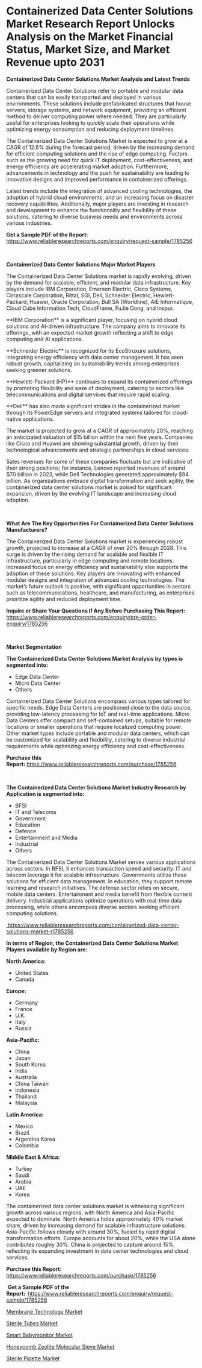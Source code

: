 <p><h1>Containerized Data Center Solutions Market Research Report Unlocks Analysis on the Market Financial Status, Market Size, and Market Revenue upto 2031</h1></p><p><strong>Containerized Data Center Solutions Market Analysis and Latest Trends</strong></p>
<p><p>Containerized Data Center Solutions refer to portable and modular data centers that can be easily transported and deployed in various environments. These solutions include prefabricated structures that house servers, storage systems, and network equipment, providing an efficient method to deliver computing power where needed. They are particularly useful for enterprises looking to quickly scale their operations while optimizing energy consumption and reducing deployment timelines.</p><p>The Containerized Data Center Solutions Market is expected to grow at a CAGR of 12.6% during the forecast period, driven by the increasing demand for efficient computing solutions and the rise of edge computing. Factors such as the growing need for quick IT deployment, cost-effectiveness, and energy efficiency are accelerating market adoption. Furthermore, advancements in technology and the push for sustainability are leading to innovative designs and improved performance in containerized offerings.</p><p>Latest trends include the integration of advanced cooling technologies, the adoption of hybrid cloud environments, and an increasing focus on disaster recovery capabilities. Additionally, major players are investing in research and development to enhance the functionality and flexibility of these solutions, catering to diverse business needs and environments across various industries.</p></p>
<p><strong>Get a Sample PDF of the Report:&nbsp;</strong> <a href="https://www.reliableresearchreports.com/enquiry/request-sample/1785256?utm_campaign=1581&utm_medium=2&utm_source=Github&utm_content=ia&utm_term=18122024&utm_id=containerized-data-center-solutions">https://www.reliableresearchreports.com/enquiry/request-sample/1785256</a></p>
<p>&nbsp;</p>
<p><strong>Containerized Data Center Solutions Major Market Players</strong></p>
<p><p>The Containerized Data Center Solutions market is rapidly evolving, driven by the demand for scalable, efficient, and modular data infrastructure. Key players include IBM Corporation, Emerson Electric, Cisco Systems, Cirrascale Corporation, Rittal, SGI, Dell, Schneider Electric, Hewlett-Packard, Huawei, Oracle Corporation, Bull SA (Worldline), AIE Informatique, Cloud Cube Information Tech, CloudFrame, FuJie Dong, and Inspur.</p><p>**IBM Corporation** is a significant player, focusing on hybrid cloud solutions and AI-driven infrastructure. The company aims to innovate its offerings, with an expected market growth reflecting a shift to edge computing and AI applications.</p><p>**Schneider Electric** is recognized for its EcoStruxure solutions, integrating energy efficiency with data center management. It has seen robust growth, capitalizing on sustainability trends among enterprises seeking greener solutions. </p><p>**Hewlett-Packard (HP)** continues to expand its containerized offerings by promoting flexibility and ease of deployment, catering to sectors like telecommunications and digital services that require rapid scaling.</p><p>**Dell** has also made significant strides in the containerized market through its PowerEdge servers and integrated systems tailored for cloud-native applications. </p><p>The market is projected to grow at a CAGR of approximately 20%, reaching an anticipated valuation of $15 billion within the next five years. Companies like Cisco and Huawei are showing substantial growth, driven by their technological advancements and strategic partnerships in cloud services.</p><p>Sales revenues for some of these companies fluctuate but are indicative of their strong positions; for instance, Lenovo reported revenues of around $70 billion in 2023, while Dell Technologies generated approximately $94 billion. As organizations embrace digital transformation and seek agility, the containerized data center solutions market is poised for significant expansion, driven by the evolving IT landscape and increasing cloud adoption.</p></p>
<p>&nbsp;</p>
<p><strong>What Are The Key Opportunities For Containerized Data Center Solutions Manufacturers?</strong></p>
<p><p>The Containerized Data Center Solutions market is experiencing robust growth, projected to increase at a CAGR of over 20% through 2028. This surge is driven by the rising demand for scalable and flexible IT infrastructure, particularly in edge computing and remote locations. Increased focus on energy efficiency and sustainability also supports the adoption of these solutions. Key players are innovating with enhanced modular designs and integration of advanced cooling technologies. The market’s future outlook is positive, with significant opportunities in sectors such as telecommunications, healthcare, and manufacturing, as enterprises prioritize agility and reduced deployment time.</p></p>
<p><strong>Inquire or Share Your Questions If Any Before Purchasing This Report:</strong> <a href="https://www.reliableresearchreports.com/enquiry/pre-order-enquiry/1785256?utm_campaign=1581&utm_medium=2&utm_source=Github&utm_content=ia&utm_term=18122024&utm_id=containerized-data-center-solutions">https://www.reliableresearchreports.com/enquiry/pre-order-enquiry/1785256</a></p>
<p>&nbsp;</p>
<p><strong>Market Segmentation</strong></p>
<p><strong>The Containerized Data Center Solutions Market Analysis by types is segmented into:</strong></p>
<p><ul><li>Edge Data Center</li><li>Micro Data Center</li><li>Others</li></ul></p>
<p><p>Containerized Data Center Solutions encompass various types tailored for specific needs. Edge Data Centers are positioned close to the data source, providing low-latency processing for IoT and real-time applications. Micro Data Centers offer compact and self-contained setups, suitable for remote locations or smaller operations that require localized computing power. Other market types include portable and modular data centers, which can be customized for scalability and flexibility, catering to diverse industrial requirements while optimizing energy efficiency and cost-effectiveness.</p></p>
<p><strong>Purchase this Report:&nbsp;</strong><a href="https://www.reliableresearchreports.com/purchase/1785256?utm_campaign=1581&utm_medium=2&utm_source=Github&utm_content=ia&utm_term=18122024&utm_id=containerized-data-center-solutions">https://www.reliableresearchreports.com/purchase/1785256</a></p>
<p>&nbsp;</p>
<p><strong>The Containerized Data Center Solutions Market Industry Research by Application is segmented into:</strong></p>
<p><ul><li>BFSI</li><li>IT and Telecoms</li><li>Government</li><li>Education</li><li>Defence</li><li>Entertainment and Media</li><li>Industrial</li><li>Others</li></ul></p>
<p><p>The Containerized Data Center Solutions Market serves various applications across sectors. In BFSI, it enhances transaction speed and security. IT and telecom leverage it for scalable infrastructure. Governments utilize these solutions for efficient data management. In education, they support remote learning and research initiatives. The defense sector relies on secure, mobile data centers. Entertainment and media benefit from flexible content delivery. Industrial applications optimize operations with real-time data processing, while others encompass diverse sectors seeking efficient computing solutions.</p></p>
<p><a href="https://www.reliableresearchreports.com/containerized-data-center-solutions-market-r1785256?utm_campaign=1581&utm_medium=2&utm_source=Github&utm_content=ia&utm_term=18122024&utm_id=containerized-data-center-solutions">&nbsp;https://www.reliableresearchreports.com/containerized-data-center-solutions-market-r1785256</a></p>
<p><strong>In terms of Region, the Containerized Data Center Solutions Market Players available by Region are:</strong></p>
<p>
    <p> <strong> North America: </strong>
        <ul>
            <li>United States</li>
            <li>Canada</li>
        </ul>
        </p> 
    <p> <strong> Europe: </strong>
        <ul>
            <li>Germany</li>
            <li>France</li>
            <li>U.K.</li>
            <li>Italy</li>
            <li>Russia</li>
        </ul>
        </p> 
    <p> <strong> Asia-Pacific: </strong>
        <ul>
            <li>China</li>
            <li>Japan</li>
            <li>South Korea</li>
            <li>India</li>
            <li>Australia</li>
            <li>China Taiwan</li>
            <li>Indonesia</li>
            <li>Thailand</li>
            <li>Malaysia</li>
        </ul>
        </p> 
    <p> <strong> Latin America: </strong>
        <ul>
            <li>Mexico</li>
            <li>Brazil</li>
            <li>Argentina Korea</li>
            <li>Colombia</li>
        </ul>
        </p> 
    <p> <strong> Middle East & Africa: </strong>
        <ul>
            <li>Turkey</li>
            <li>Saudi</li>
            <li>Arabia</li>
            <li>UAE</li>
            <li>Korea</li>
        </ul>
    </p>
    </p>
<p><p>The containerized data center solutions market is witnessing significant growth across various regions, with North America and Asia-Pacific expected to dominate. North America holds approximately 40% market share, driven by increasing demand for scalable infrastructure solutions. Asia-Pacific follows closely with around 30%, fueled by rapid digital transformation efforts. Europe accounts for about 20%, while the USA alone contributes roughly 30%. China is projected to capture around 15%, reflecting its expanding investment in data center technologies and cloud services.</p></p>
<p><strong>Purchase this Report: </strong><a href="https://www.reliableresearchreports.com/purchase/1785256?utm_campaign=1581&utm_medium=2&utm_source=Github&utm_content=ia&utm_term=18122024&utm_id=containerized-data-center-solutions">https://www.reliableresearchreports.com/purchase/1785256</a></p>
<p>&nbsp;<strong>Get a Sample PDF of the Report:&nbsp;&nbsp;</strong><a href="https://www.reliableresearchreports.com/enquiry/request-sample/1785256?utm_campaign=1581&utm_medium=2&utm_source=Github&utm_content=ia&utm_term=18122024&utm_id=containerized-data-center-solutions">https://www.reliableresearchreports.com/enquiry/request-sample/1785256</a></p>
<p><strong></strong></p>
<p><p><a href="https://www.linkedin.com/pulse/membrane-technology-market-refracting-trends-consumer-behaviors-usdyf?utm_campaign=1581&utm_medium=2&utm_source=Github&utm_content=ia&utm_term=18122024&utm_id=containerized-data-center-solutions">Membrane Technology Market</a></p><p><a href="https://www.linkedin.com/pulse/sterile-tubes-market-study-report-includinginformation-size-qrgef?utm_campaign=1581&utm_medium=2&utm_source=Github&utm_content=ia&utm_term=18122024&utm_id=containerized-data-center-solutions">Sterile Tubes Market</a></p><p><a href="https://www.linkedin.com/pulse/smart-babymonitor-market-growth-forecast-131-cagr-from-2024-rvlef?utm_campaign=1581&utm_medium=2&utm_source=Github&utm_content=ia&utm_term=18122024&utm_id=containerized-data-center-solutions">Smart Babymonitor Market</a></p><p><a href="https://github.com/mookiesville/Market-Research-Report-List-1/blob/main/honeycomb-zeolite-molecular-sieve-market.md?utm_campaign=1581&utm_medium=2&utm_source=Github&utm_content=ia&utm_term=18122024&utm_id=containerized-data-center-solutions">Honeycomb Zeolite Molecular Sieve Market</a></p><p><a href="https://www.linkedin.com/pulse/thorough-examination-size-dynamics-expected-growth-sterile-azrlf?utm_campaign=1581&utm_medium=2&utm_source=Github&utm_content=ia&utm_term=18122024&utm_id=containerized-data-center-solutions">Sterile Pipette Market</a></p></p>